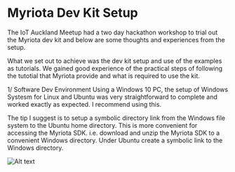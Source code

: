 # Myriota Dev Kit Setup

The IoT Auckland Meetup had a two day hackathon workshop to trial out the Myriota dev kit and below are some thoughts and experiences from the setup.

What we set out to achieve was the dev kit setup and use of the examples as tutorials.  We gained good experience of the practical steps of following the tutotial that Myriota provide and what is required to use the kit.

1/  Software Dev Environment
Using a Windows 10 PC, the setup of Windows Systesm for Linux and Ubuntu was very straightforward to complete and worked exactly as expected.  I recommend using this.

The tip I suggest is to setup a symbolic directory link from the Windows file system to the Ubuntu home directory.  This is more convenient for accessing the Myriota SDK.
i.e.  download and unzip the Myriota SDK to a convenient Windows directory.  Under Ubuntu create a symbolic link to the Windows directory.

![Alt text]()
